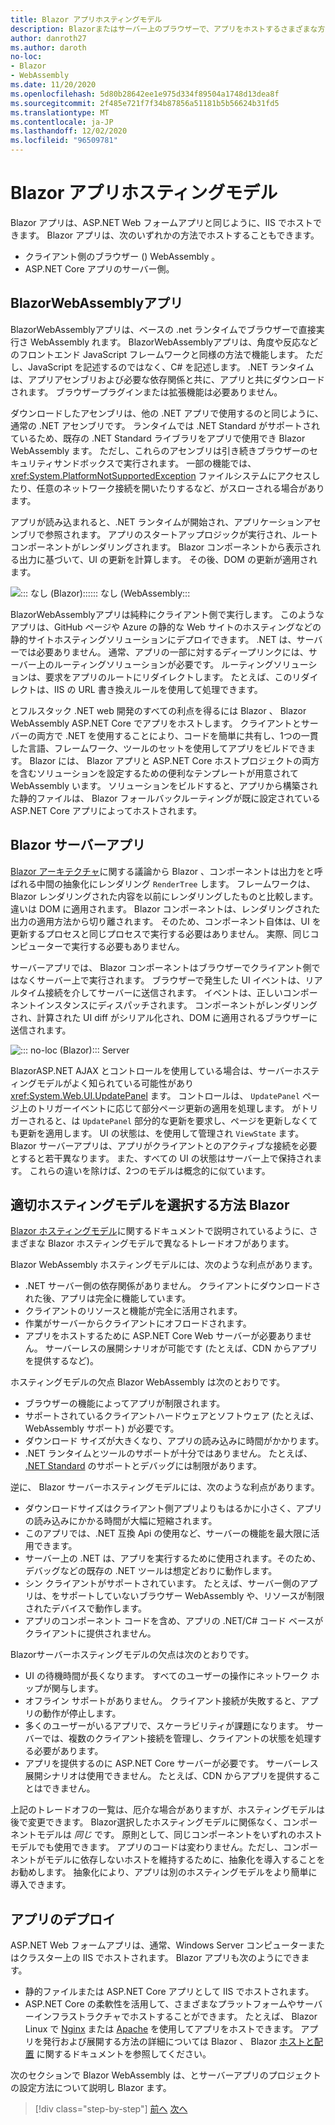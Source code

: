 ```yaml
---
title: Blazor アプリホスティングモデル
description: Blazorまたはサーバー上のブラウザーで、アプリをホストするさまざまな方法について説明し WebAssembly ます。
author: danroth27
ms.author: daroth
no-loc:
- Blazor
- WebAssembly
ms.date: 11/20/2020
ms.openlocfilehash: 5d80b28642ee1e975d334f89504a1748d13dea8f
ms.sourcegitcommit: 2f485e721f7f34b87856a51181b5b56624b31fd5
ms.translationtype: MT
ms.contentlocale: ja-JP
ms.lasthandoff: 12/02/2020
ms.locfileid: "96509781"
---
```

# <a name="no-locblazor-app-hosting-models"></a>Blazor アプリホスティングモデル

Blazor アプリは、ASP.NET Web フォームアプリと同じように、IIS でホストできます。 Blazor アプリは、次のいずれかの方法でホストすることもできます。

- クライアント側のブラウザー () WebAssembly 。
- ASP.NET Core アプリのサーバー側。

## <a name="no-locblazor-no-locwebassembly-apps"></a>BlazorWebAssemblyアプリ

BlazorWebAssemblyアプリは、ベースの .net ランタイムでブラウザーで直接実行さ WebAssembly れます。 BlazorWebAssemblyアプリは、角度や反応などのフロントエンド JavaScript フレームワークと同様の方法で機能します。 ただし、JavaScript を記述するのではなく、C# を記述します。 .NET ランタイムは、アプリアセンブリおよび必要な依存関係と共に、アプリと共にダウンロードされます。 ブラウザープラグインまたは拡張機能は必要ありません。

ダウンロードしたアセンブリは、他の .NET アプリで使用するのと同じように、通常の .NET アセンブリです。 ランタイムでは .NET Standard がサポートされているため、既存の .NET Standard ライブラリをアプリで使用でき Blazor WebAssembly ます。 ただし、これらのアセンブリは引き続きブラウザーのセキュリティサンドボックスで実行されます。 一部の機能では、 <xref:System.PlatformNotSupportedException> ファイルシステムにアクセスしたり、任意のネットワーク接続を開いたりするなど、がスローされる場合があります。

アプリが読み込まれると、.NET ランタイムが開始され、アプリケーションアセンブリで参照されます。 アプリのスタートアップロジックが実行され、ルートコンポーネントがレンダリングされます。 Blazor コンポーネントから表示される出力に基づいて、UI の更新を計算します。 その後、DOM の更新が適用されます。

![::: なし (Blazor):::::: なし (WebAssembly:::](media/hosting-models/blazor-webassembly.png)

BlazorWebAssemblyアプリは純粋にクライアント側で実行します。 このようなアプリは、GitHub ページや Azure の静的な Web サイトのホスティングなどの静的サイトホスティングソリューションにデプロイできます。 .NET は、サーバーでは必要ありません。 通常、アプリの一部に対するディープリンクには、サーバー上のルーティングソリューションが必要です。 ルーティングソリューションは、要求をアプリのルートにリダイレクトします。 たとえば、このリダイレクトは、IIS の URL 書き換えルールを使用して処理できます。

とフルスタック .NET web 開発のすべての利点を得るには Blazor 、 Blazor WebAssembly ASP.NET Core でアプリをホストします。 クライアントとサーバーの両方で .NET を使用することにより、コードを簡単に共有し、1つの一貫した言語、フレームワーク、ツールのセットを使用してアプリをビルドできます。 Blazor には、 Blazor アプリと ASP.NET Core ホストプロジェクトの両方を含むソリューションを設定するための便利なテンプレートが用意されて WebAssembly います。 ソリューションをビルドすると、アプリから構築された静的ファイルは、 Blazor フォールバックルーティングが既に設定されている ASP.NET Core アプリによってホストされます。

## <a name="no-locblazor-server-apps"></a>Blazor サーバーアプリ

[ Blazor アーキテクチャ](architecture-comparison.md#blazor)に関する議論から Blazor 、コンポーネントは出力をと呼ばれる中間の抽象化にレンダリング `RenderTree` します。 フレームワークは、 Blazor レンダリングされた内容を以前にレンダリングしたものと比較します。 違いは DOM に適用されます。 Blazor コンポーネントは、レンダリングされた出力の適用方法から切り離されます。 そのため、コンポーネント自体は、UI を更新するプロセスと同じプロセスで実行する必要はありません。 実際、同じコンピューターで実行する必要もありません。

サーバーアプリでは、 Blazor コンポーネントはブラウザーでクライアント側ではなくサーバー上で実行されます。 ブラウザーで発生した UI イベントは、リアルタイム接続を介してサーバーに送信されます。 イベントは、正しいコンポーネントインスタンスにディスパッチされます。 コンポーネントがレンダリングされ、計算された UI diff がシリアル化され、DOM に適用されるブラウザーに送信されます。

![::: no-loc (Blazor)::: Server](media/hosting-models/blazor-server.png)

BlazorASP.NET AJAX とコントロールを使用している場合は、サーバーホスティングモデルがよく知られている可能性があり <xref:System.Web.UI.UpdatePanel> ます。 コントロールは、 `UpdatePanel` ページ上のトリガーイベントに応じて部分ページ更新の適用を処理します。 がトリガーされると、は `UpdatePanel` 部分的な更新を要求し、ページを更新しなくても更新を適用します。 UI の状態は、を使用して管理され `ViewState` ます。 Blazor サーバーアプリは、アプリがクライアントとのアクティブな接続を必要とすると若干異なります。 また、すべての UI の状態はサーバー上で保持されます。 これらの違いを除けば、2つのモデルは概念的に似ています。

## <a name="how-to-choose-the-right-no-locblazor-hosting-model"></a>適切ホスティングモデルを選択する方法 Blazor

[ Blazor ホスティングモデル](/aspnet/core/blazor/hosting-models)に関するドキュメントで説明されているように、さまざまな Blazor ホスティングモデルで異なるトレードオフがあります。

Blazor WebAssembly ホスティングモデルには、次のような利点があります。

- .NET サーバー側の依存関係がありません。 クライアントにダウンロードされた後、アプリは完全に機能しています。
- クライアントのリソースと機能が完全に活用されます。
- 作業がサーバーからクライアントにオフロードされます。
- アプリをホストするために ASP.NET Core Web サーバーが必要ありません。 サーバーレスの展開シナリオが可能です (たとえば、CDN からアプリを提供するなど)。

ホスティングモデルの欠点 Blazor WebAssembly は次のとおりです。

- ブラウザーの機能によってアプリが制限されます。
- サポートされているクライアントハードウェアとソフトウェア (たとえば、 WebAssembly サポート) が必要です。
- ダウンロード サイズが大きくなり、アプリの読み込みに時間がかかります。
- .NET ランタイムとツールのサポートが十分ではありません。 たとえば、 [.NET Standard](../../standard/net-standard.md) のサポートとデバッグには制限があります。

逆に、 Blazor サーバーホスティングモデルには、次のような利点があります。

- ダウンロードサイズはクライアント側アプリよりもはるかに小さく、アプリの読み込みにかかる時間が大幅に短縮されます。
- このアプリでは、.NET 互換 Api の使用など、サーバーの機能を最大限に活用できます。
- サーバー上の .NET は、アプリを実行するために使用されます。そのため、デバッグなどの既存の .NET ツールは想定どおりに動作します。
- シン クライアントがサポートされています。 たとえば、サーバー側のアプリは、をサポートしていないブラウザー WebAssembly や、リソースが制限されたデバイスで動作します。
- アプリのコンポーネント コードを含め、アプリの .NET/C# コード ベースがクライアントに提供されません。

Blazorサーバーホスティングモデルの欠点は次のとおりです。

- UI の待機時間が長くなります。 すべてのユーザーの操作にネットワーク ホップが関与します。
- オフライン サポートがありません。 クライアント接続が失敗すると、アプリの動作が停止します。
- 多くのユーザーがいるアプリで、スケーラビリティが課題になります。 サーバーでは、複数のクライアント接続を管理し、クライアントの状態を処理する必要があります。
- アプリを提供するのに ASP.NET Core サーバーが必要です。 サーバーレス展開シナリオは使用できません。 たとえば、CDN からアプリを提供することはできません。

上記のトレードオフの一覧は、厄介な場合がありますが、ホスティングモデルは後で変更できます。 Blazor選択したホスティングモデルに関係なく、コンポーネントモデルは *同じ* です。 原則として、同じコンポーネントをいずれのホストモデルでも使用できます。 アプリのコードは変わりません。ただし、コンポーネントがモデルに依存しないホストを維持するために、抽象化を導入することをお勧めします。 抽象化により、アプリは別のホスティングモデルをより簡単に導入できます。

## <a name="deploy-your-app"></a>アプリのデプロイ

ASP.NET Web フォームアプリは、通常、Windows Server コンピューターまたはクラスター上の IIS でホストされます。 Blazor アプリも次のようにできます。

- 静的ファイルまたは ASP.NET Core アプリとして IIS でホストされます。
- ASP.NET Core の柔軟性を活用して、さまざまなプラットフォームやサーバーインフラストラクチャでホストすることができます。 たとえば、 Blazor Linux で [Nginx](/aspnet/core/host-and-deploy/linux-nginx) または [Apache](/aspnet/core/host-and-deploy/linux-apache) を使用してアプリをホストできます。 アプリを発行および展開する方法の詳細については Blazor 、 Blazor [ホストと配置](/aspnet/core/host-and-deploy/blazor/) に関するドキュメントを参照してください。

次のセクションで Blazor WebAssembly は、とサーバーアプリのプロジェクトの設定方法について説明し Blazor ます。

>[!div class="step-by-step"]
>[前へ](architecture-comparison.md)
>[次へ](project-structure.md)
